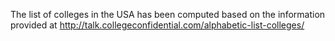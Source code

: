 The list of colleges in the USA has been computed based on the information provided at
http://talk.collegeconfidential.com/alphabetic-list-colleges/